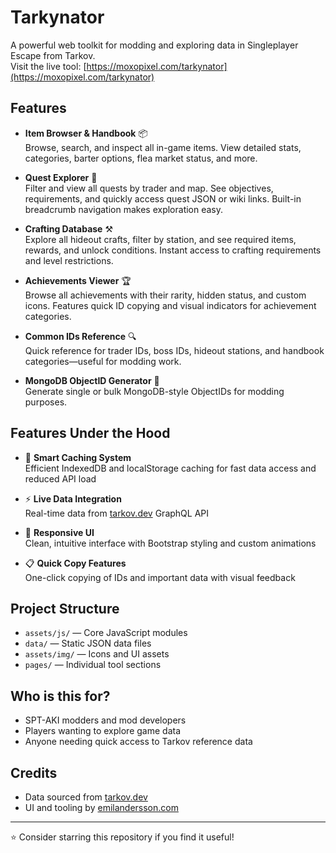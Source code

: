 # Tarkynator

A powerful web toolkit for modding and exploring data in Singleplayer Escape from Tarkov.  
Visit the live tool: [https://moxopixel.com/tarkynator](https://moxopixel.com/tarkynator)

## Features

- **Item Browser & Handbook** 📦  
  Browse, search, and inspect all in-game items. View detailed stats, categories, barter options, flea market status, and more.

- **Quest Explorer** 📜  
  Filter and view all quests by trader and map. See objectives, requirements, and quickly access quest JSON or wiki links. Built-in breadcrumb navigation makes exploration easy.

- **Crafting Database** ⚒️  
  Explore all hideout crafts, filter by station, and see required items, rewards, and unlock conditions. Instant access to crafting requirements and level restrictions.

- **Achievements Viewer** 🏆  
  Browse all achievements with their rarity, hidden status, and custom icons. Features quick ID copying and visual indicators for achievement categories.

- **Common IDs Reference** 🔍  
  Quick reference for trader IDs, boss IDs, hideout stations, and handbook categories—useful for modding work.

- **MongoDB ObjectID Generator** 🔧  
  Generate single or bulk MongoDB-style ObjectIDs for modding purposes.

## Features Under the Hood

- 🚀 **Smart Caching System**  
  Efficient IndexedDB and localStorage caching for fast data access and reduced API load

- ⚡ **Live Data Integration**  
  Real-time data from [tarkov.dev](https://tarkov.dev/) GraphQL API

- 🎨 **Responsive UI**  
  Clean, intuitive interface with Bootstrap styling and custom animations

- 📋 **Quick Copy Features**  
  One-click copying of IDs and important data with visual feedback

## Project Structure

- `assets/js/` — Core JavaScript modules
- `data/` — Static JSON data files
- `assets/img/` — Icons and UI assets
- `pages/` — Individual tool sections

## Who is this for?

- SPT-AKI modders and mod developers
- Players wanting to explore game data
- Anyone needing quick access to Tarkov reference data

## Credits

- Data sourced from [tarkov.dev](https://tarkov.dev/)
- UI and tooling by [emilandersson.com](https://emilandersson.com/)

---

⭐ Consider starring this repository if you find it useful!